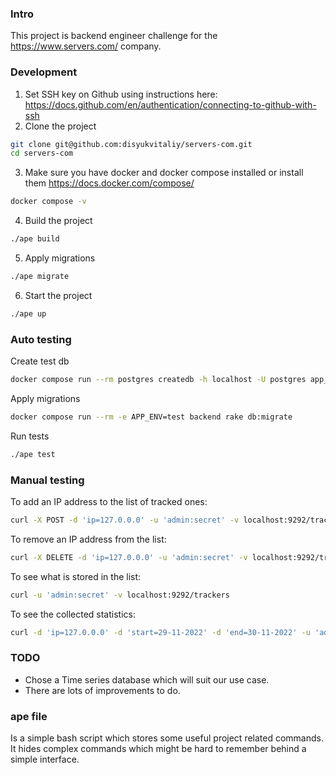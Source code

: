 ### Intro

This project is backend engineer challenge for the https://www.servers.com/ company.

### Development

1. Set SSH key on Github using instructions here: https://docs.github.com/en/authentication/connecting-to-github-with-ssh
2. Clone the project

```sh
git clone git@github.com:disyukvitaliy/servers-com.git
cd servers-com
```

3. Make sure you have docker and docker compose installed or install them https://docs.docker.com/compose/

```sh
docker compose -v
```

4. Build the project

```sh
./ape build
```

5. Apply migrations

```sh
./ape migrate
```

6. Start the project

```sh
./ape up
```

### Auto testing

Create test db

```sh
docker compose run --rm postgres createdb -h localhost -U postgres app_test
````

Apply migrations

```sh
docker compose run --rm -e APP_ENV=test backend rake db:migrate
```

Run tests

```sh
./ape test
```

### Manual testing

To add an IP address to the list of tracked ones:

```sh
curl -X POST -d 'ip=127.0.0.0' -u 'admin:secret' -v localhost:9292/trackers
```

To remove an IP address from the list:

```sh
curl -X DELETE -d 'ip=127.0.0.0' -u 'admin:secret' -v localhost:9292/trackers
```

To see what is stored in the list:

```sh
curl -u 'admin:secret' -v localhost:9292/trackers
```

To see the collected statistics:

```sh
curl -d 'ip=127.0.0.0' -d 'start=29-11-2022' -d 'end=30-11-2022' -u 'admin:secret' -v localhost:9292/tracker_statistics
```

### TODO

* Chose a Time series database which will suit our use case.
* There are lots of improvements to do.

### ape file
Is a simple bash script which stores some useful project related commands. It hides complex commands which might be hard to remember behind a simple interface.

